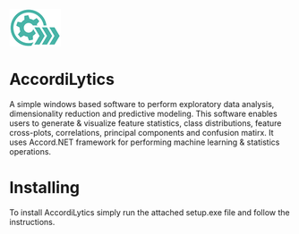 ![alt text](https://github.com/shashanksharad/AccordiLytics/blob/master/Icon.png)
# AccordiLytics 
A simple windows based software to perform exploratory data analysis, dimensionality reduction and predictive modeling. This software enables users to generate &amp; visualize feature statistics, class distributions, feature cross-plots, correlations, principal components and confusion matirx.
It uses Accord.NET framework for performing machine learning & statistics operations.

# Installing
To install AccordiLytics simply run the attached setup.exe file and follow the instructions.
